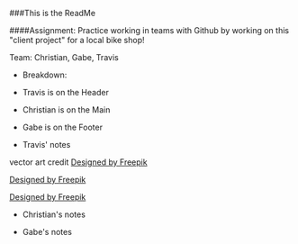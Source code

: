 ###This is the ReadMe

####Assignment: Practice working in teams with Github by working on this "client project" for a local bike shop!

Team: Christian, Gabe, Travis

- Breakdown:
 - Travis is on the Header
 - Christian is on the Main
 - Gabe is on the Footer


- Travis' notes

vector art credit
<a href='http://www.freepik.com/free-vector/vintage-badges-of-bicycles_891161.htm'>Designed by Freepik</a>

<a href="http://www.freepik.com/free-vector/retro-retro-hipster-bicycle-design_714801.htm">Designed by Freepik</a>

<a href="http://www.freepik.com/free-vector/colection-of-retro-bikes_803680.htm">Designed by Freepik</a>



- Christian's notes


- Gabe's notes
